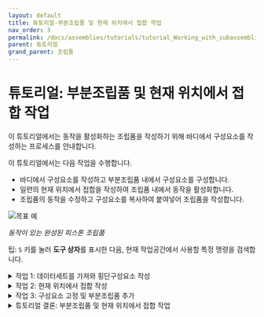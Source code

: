 ```yaml
---
layout: default
title: 튜토리얼-부분조립품 및 현재 위치에서 접합 작업
nav_order: 3
permalink: /docs/assemblies/tutorials/tutorial_Working_with_subassemblies_and_As-built_joints
parent: 튜토리얼
grand_parent: 조립품
---
```

튜토리얼: 부분조립품 및 현재 위치에서 접합 작업
===========================

이 튜토리얼에서는 동작을 활성화하는 조립품을 작성하기 위해 바디에서 구성요소를 작성하는 프로세스를 안내합니다.

이 튜토리얼에서는 다음 작업을 수행합니다.

*   바디에서 구성요소를 작성하고 부분조립품 내에서 구성요소를 구성합니다.
*   일련의 현재 위치에서 접합을 작성하여 조립품 내에서 동작을 활성화합니다.
*   조립품의 동작을 수정하고 구성요소를 복사하여 붙여넣어 조립품을 작성합니다.

![목표 예](https://help.autodesk.com/cloudhelp/KOR/Fusion-Assemble/images/tutorial/5-goals.jpg)

_동작이 있는 완성된 피스톤 조립품_

팁: `S` 키를 눌러 **도구 상자**를 표시한 다음, 현재 작업공간에서 사용할 특정 명령을 검색합니다.
<details>
<summary>작업 1: 데이터세트를 가져와 횡단구성요소 작성</summary>
<div markdown="1">       

작업 1: 데이터세트를 가져와 횡단구성요소 작성
==========================

이 작업에서는 피스톤 조립품 모형을 열고 바디를 구성요소로 변환한 다음 피스톤 부분조립품을 작성합니다.

![모형 데이터세트](https://help.autodesk.com/cloudhelp/KOR/Fusion-Assemble/images/tutorial/as-built-intro-model.png)

_완성된 피스톤 횡단구성요소_

필수 요건
-----

*   Fusion 360이 시작되었습니다.
*   데이터 파일 위치: **샘플 > 기본 교육 > 06 - 조립품 > 피스톤 연결**.

단계
--

1.  피스톤 연결 모형을 엽니다.
    
    a.  필요한 경우 **데이터 패널 표시** 를 클릭합니다. 프로그램 창의 왼쪽에 데이터 패널이 나타납니다.
    b.  데이터 패널의 **샘플** 아래에서 **기본 교육 > 06 - 조립품 > 피스톤 연결**를 엽니다.
2.  디자인은 읽기 전용이므로 개인 프로젝트에 사본을 저장합니다.
    
    a.  왼쪽 상단 구석에서 **파일 > 다른 이름으로 저장**을 클릭합니다.
    b.  **이름** 상자에서 이름이 **내 피스톤 연결**인지 확인합니다.
    c.  **위치** 상자의 오른쪽에 있는 아래쪽 화살표 아이콘을 클릭합니다.
    d.  기존 폴더를 선택하거나 **새 프로젝트**를 클릭하고 **내 모형 튜토리얼**을 입력한 다음 키보드의 **Enter** 키를 눌러 새 폴더를 작성합니다.
    e.  프로젝트 파일을 **프로젝트** 리스트에 저장하려면 원하는 폴더의 이름을 클릭하거나 **내 모형 튜토리얼** 폴더를 클릭합니다.
    f.  **저장**을 클릭합니다.
3.  바디를 구성요소로 변환합니다.
    
    a.  네 개의 바디 모두를 구성요소로 변환하려면 브라우저에서 **바디** 폴더를 마우스 오른쪽 버튼으로 클릭하고 **바디에서 구성요소 작성**을 클릭합니다.
        
    ![바디에서 구성요소 작성](https://help.autodesk.com/cloudhelp/KOR/Fusion-Assemble/images/tutorial/5-create-comp-from-bodies.jpg)
        
    b.  구성요소는 브라우저의 개별 폴더에 나타나야 합니다.
        
4.  피스톤 부분조립품을 작성합니다.
    
    a.  주 조립품에서 빈 구성요소를 작성하려면 주 조립품 분기를 마우스 오른쪽 버튼으로 클릭하고 **새 구성요소**를 클릭합니다.
        
    ![새 구성요소 작성](https://help.autodesk.com/cloudhelp/KOR/Fusion-Assemble/images/tutorial/5-create-new-component.jpg)
        
    b.  두 피스톤 구성요소를 새 부분조립품으로 끕니다.
        
    ![횡단구성요소로 끌기](https://help.autodesk.com/cloudhelp/KOR/Fusion-Assemble/images/tutorial/5-drag-parts-into-subasm.jpg)
        
    c.  새 횡단구성요소의 이름을 바꾸려면 해당 폴더를 두 번 클릭하고 **피스톤 부분조립품**를 입력합니다. 구성요소 아이콘이 조립품 아이콘으로 전환되었습니다.
        
    ![횡단구성요소 작성](https://help.autodesk.com/cloudhelp/KOR/Fusion-Assemble/images/tutorial/5-subassembly-1.jpg)
        
    d.  주 조립품을 다시 활성화하려면 상단 노드(**피스톤 연결**)를 마우스 오른쪽 버튼으로 클릭하고 **활성화**를 클릭합니다.
        

작업 1 요약
-------

이 작업에서는 피스톤 조립품 모형을 열고 바디를 구성요소로 변환한 다음 피스톤 부분조립품을 작성했습니다.
![구성요소 및 부분조립품](https://help.autodesk.com/cloudhelp/KOR/Fusion-Assemble/images/tutorial/5-bodies-to-comp-sub-asm.jpg)

</div>
</details>
<details>
<summary>작업 2: 현재 위치에서 접합 작성</summary>
<div markdown="1">       

작업 2: 현재 위치에서 접합 작성
===================

이 작업에서는 조립품 내에 일련의 회전 및 원통형 현재 위치에서 접합을 작성합니다.

![접합 완료](https://help.autodesk.com/cloudhelp/KOR/Fusion-Assemble/images/tutorial/5-all-joints-complete.jpg)

_접합이 추가된 피스톤 조립품_

필수 요건
-----

*   바디를 구성요소로 변환하고 피스톤 부분조립품을 작성하기 위한 이전 작업이 완료되었습니다.

단계
--

1.  두 암 사이에 회전 현재 위치에서 접합을 추가합니다. 이 단계를 통해 두 팔이 공유된 피벗점을 중심으로 회전할 수 있습니다.
    
    a.  **디자인** 작업공간의 **솔리드** 탭에서 **조립 > 현재 위치에서 접합**을 클릭합니다.
        
    b.  암 부품 2개를 선택합니다.
        
    ![두 팔 모두 선택](https://help.autodesk.com/cloudhelp/KOR/Fusion-Assemble/images/tutorial/5-arms-revolute-selection.jpg)
        
    c.  접합 유형을 설정하려면 현재 위치에서 접합 대화상자에서 유형을 **회전**로 설정합니다.
        
    d.  위치를 정의하려면 두 팔이 서로 접촉하는 원형 모서리를 선택합니다.
        
    ![회전 현재 위치에서 접합 추가](https://help.autodesk.com/cloudhelp/KOR/Fusion-Assemble/images/tutorial/5-revolute-as-built-joint-1.jpg)
        
    e.  작업을 완료하려면 현재 위치에서 접합 대화상자에서 **확인**을 클릭합니다.
        
2.  내부 및 외부 피스톤 구성요소 사이에 원통형 현재 위치에서 접합을 추가합니다. 이 단계를 통해 내부 피스톤 구성요소가 외부 구성요소 내에서 슬라이딩할 수 있습니다.
    
    a.  디자인 작업공간의 **솔리드** 탭에서 **조립 > 현재 위치에서 접합**을 클릭합니다.
        
    b.  다음 두 피스톤 구성요소를 선택합니다.
        
    ![피스톤 구성요소 선택](https://help.autodesk.com/cloudhelp/KOR/Fusion-Assemble/images/tutorial/5-piston-cylindrical-selection.jpg)
        
    c.  접합 유형을 설정하려면 현재 위치에서 접합 대화상자에서 유형을 **원통형**으로 설정합니다.
        
    d.  위치를 정의하려면 다른 피스톤이 슬라이딩되는 위치인 피스톤 - 외부 구성요소의 끝에 있는 면의 중심점을 선택합니다.
        
    중심점을 선택하려면 끝 곡면의 원형 모서리 위에 마우스를 놓고 **Ctrl** 키(Mac의 경우 **Cmd**)를 누른 채 중심점을 클릭합니다. Ctrl 키(Mac의 Cmd 키)를 사용하면 선택이 특정 면으로 잠기므로 관련 중심점을 훨씬 쉽게 선택할 수 있습니다.
        
    ![원통형 현재 위치에서 접합 추가](https://help.autodesk.com/cloudhelp/KOR/Fusion-Assemble/images/tutorial/5-cylindrical-as-built-joint.jpg)
        
    e.  작업을 완료하려면 **확인**을 클릭합니다.
        
3.  피스톤 부분조립품과 하단의 암 사이에 회전 현재 위치에서 접합을 추가합니다.
    
    이 단계를 통해 암 및 피스톤 횡단구성요소를 사용하여 피스톤 횡단구성요소 하단의 공통 점을 기준으로 서로 상대적으로 회전할 수 있습니다.
    
    a.  주 조립품을 다시 활성화하려면 상단 노드(**피스톤 연결**)를 마우스 오른쪽 버튼으로 클릭하고 **활성화**를 클릭합니다.
        
    b.  **디자인** 작업공간의 **솔리드** 탭에서 **조립 > 현재 위치에서 접합**을 클릭합니다.
        
    c.  하단 암 구성요소 및 피스톤 - 내부 구성요소를 선택합니다.
        
    ![하부 암 및 피스톤 선택](https://help.autodesk.com/cloudhelp/KOR/Fusion-Assemble/images/tutorial/5-lower-arm-piston-selection.jpg)
        
    d.  접합 유형을 설정하려면 현재 위치에서 접합 대화상자에서 유형을 **회전**로 설정합니다.
        
    e.  위치를 정의하려면 피스톤의 내부 원통형 면에서 내부 원통형 면의 중심점을 선택합니다.
        
    중심점을 선택하려면 피스톤의 내부 원통형 곡면 - 내부 구성요소에 커서를 가져간 후 **Ctrl** 키(Mac의 경우 **Cmd**)를 누른 채 중심점을 클릭합니다.
        
    ![회전 현재 위치에서 접합 작성](https://help.autodesk.com/cloudhelp/KOR/Fusion-Assemble/images/tutorial/5-revolute-as-built-joint-2.jpg)
        
    f.  작업을 완료하려면 **확인**을 클릭합니다.
        
4.  상단의 피스톤 부분조립품과 암 사이에 회전 현재 위치에서 접합을 추가합니다.
    
    이 단계를 통해 암 및 피스톤 횡단구성요소를 사용하여 피스톤 횡단구성요소 상단의 공통 점을 기준으로 서로 상대적으로 회전할 수 있습니다.
    
    a.  **디자인** 작업공간의 **솔리드** 탭에서 **조립 > 현재 위치에서 접합**을 클릭합니다.
        
    b.  상단 암 구성요소 및 피스톤 - 외부 구성요소를 선택합니다.
        
    ![팔꿈치 윗부분 및 피스톤 선택](https://help.autodesk.com/cloudhelp/KOR/Fusion-Assemble/images/tutorial/5-upper-arm-piston-selectoin.jpg)
        
    c.  접합 유형을 설정하려면 현재 위치에서 접합 대화상자에서 유형을 **회전**로 설정합니다.
        
    d.  위치를 정의하려면 피스톤의 내부 원통형 면에서 외부 구성요소의 중심점을 선택합니다.
        
    중심점을 선택하려면 피스톤 - 외부 구성요소의 내부 원통형 곡면 위에 마우스를 놓고 **Ctrl** 키(Mac의 경우 **Cmd**)를 누른 채 중심점을 클릭합니다.
        
    ![회전 현재 위치에서 접합 작성](https://help.autodesk.com/cloudhelp/KOR/Fusion-Assemble/images/tutorial/5-revolute-as-built-joint-3.jpg)
        
    e.  작업을 완료하려면 **확인**을 클릭합니다.
        
    f.  접합을 보려면 브라우저에서 **접합** 폴더를 마우스 오른쪽 버튼으로 클릭하고 **표시/숨기기**를 전환합니다. 가시성 그림문자는 활성 상태여야 합니다.
        
    ![가시적 접합](https://help.autodesk.com/cloudhelp/KOR/Fusion-Assemble/images/tutorial/5-joint-visibility.jpg)
        

작업 2 요약
-------

이 작업에서는 조립품에서 부품의 동작을 서로를 기준으로 제어하기 위해 여러 개의 현재 위치에서 접합을 작성했습니다. 두 암 간의 회전 접합, 피스톤 구성요소 간의 원통형 접합, 위쪽 및 아래쪽 피스톤 구성요소와 해당 조립품 암 간의 회전 접합을 작성했습니다.

![접합 완료](https://help.autodesk.com/cloudhelp/KOR/Fusion-Assemble/images/tutorial/5-all-joints-complete.jpg)

_접합이 추가된 피스톤 조립품_

</div>
</details>
<details>
<summary>작업 3: 구성요소 고정 및 부분조립품 추가</summary>
<div markdown="1">       

작업 3: 구성요소 고정 및 부분조립품 추가
========================

이 작업에서는 하부 암 구성요소를 고정하여 조립품의 동작을 수정합니다. 또한 피스톤 부분조립품의 다른 복제를 추가하고 현재 위치에서 접합을 작성하여 관련 동작을 정의함으로써 조립품을 구축합니다.

![조립품 완료](https://help.autodesk.com/cloudhelp/KOR/Fusion-Assemble/images/tutorial/5-final-asm.jpg)

_동작이 정의된 완성된 피스톤 횡단구성요소_

필수 요건
-----

*   이전 단계에서는 두 암 구성요소, 두 피스톤 부분조립품 구성요소 및 피스톤 부분조립품과 암 사이에 현재 위치에서 접합을 작성하기 위해 완료했습니다.

단계
--

1.  팔꿈치 아랫부분 구성요소를 고정하여 공간의 모형을 고정합니다.
    
    a.  팔꿈치 아랫부분을 고정하려면 브라우저에서 **암(1)**을 마우스 오른쪽 버튼으로 클릭하고 **고정**를 클릭합니다.
        
    ![브라우저에서 명령 고정](https://help.autodesk.com/cloudhelp/KOR/Fusion-Assemble/images/tutorial/5-ground-from-browser-ui.jpg)
        
    b.  조립품의 동작을 테스트하려면 상단 암 구성요소를 클릭하고 끕니다.
        
    ![고정 구성요소](https://help.autodesk.com/cloudhelp/KOR/Fusion-Assemble/images/tutorial/5-ground.jpg)
        
    c.  조립품의 위치를 재설정하려면 **위치** 탭에서 **되돌리기**를 클릭합니다.
        
2.  피스톤 부분조립품을 복사하고 두 암의 반대쪽에 마운팅 구멍과 일직선이 되도록 배치합니다.
    
    a.  피스톤 횡단구성요소를 복사하려면 브라우저에서 **피스톤 횡단구성요소**를 마우스 오른쪽 버튼으로 클릭하고 **복사**를 클릭합니다.
        
    b.  피스톤 횡단구성요소의 사본을 붙여넣으려면 키보드 **Ctrl V**(또는 Mac의 경우 **Cmd V**)를 누릅니다.
        
    c.  새 횡단구성요소를 배치하려면 왼쪽 180mm로 끌어 피스톤 마운팅 구멍이 두 암과 일직선이 되도록 합니다.
        
    ![부분조립품 이동](https://help.autodesk.com/cloudhelp/KOR/Fusion-Assemble/images/tutorial/5-move-piston-subassembly.jpg)
        
    d.  명령을 완료하려면 키보드의 **Enter** 키를 누릅니다.
        
    ![횡단구성요소 추가](https://help.autodesk.com/cloudhelp/KOR/Fusion-Assemble/images/tutorial/5-subassembly-2.jpg)
        
3.  피스톤 부분조립품과 하단의 암 사이에 회전 현재 위치에서 접합을 추가합니다.
    
    a.  **디자인** 작업공간의 **솔리드** 탭에서 **조립 > 현재 위치에서 접합**을 클릭합니다.
        
    b.  새 피스톤 부분조립품에서 하단 암 구성요소 및 피스톤 - 내부 구성요소를 선택합니다.
        
    c.  접합 유형을 설정하려면 현재 위치에서 접합 대화상자에서 유형을 **회전**로 설정합니다.
        
    d.  위치를 정의하려면 피스톤의 내부 원통형 면에서 내부 원통형 면의 중심점을 선택합니다.
        
    중심점을 선택하려면 피스톤 - 내부 구성요소의 내부 원통형 곡면 위에 마우스를 놓고 키보드 **Ctrl** 키(Mac의 경우 **Cmd**)를 누른 채 중심점을 클릭합니다.
        
    ![회전 현재 위치에서 접합 작성](https://help.autodesk.com/cloudhelp/KOR/Fusion-Assemble/images/tutorial/5-revolute-as-built-joint-subasm2-lower.jpg)
        
    e.  작업을 완료하려면 현재 위치에서 접합 대화상자에서 **확인**을 클릭합니다.
        
4.  상단의 피스톤 부분조립품과 암 사이에 회전 현재 위치에서 접합을 추가합니다.
    
    a.  **디자인** 작업공간의 **솔리드** 탭에서 **조립 > 현재 위치에서 접합**을 클릭합니다.
        
    b.  새 피스톤 부분조립품에서 상단 암 구성요소 및 피스톤 - 외부 구성요소를 선택합니다.
        
    c.  접합 유형을 설정하려면 현재 위치에서 접합 대화상자에서 유형을 **회전**로 설정합니다.
        
    d.  위치를 정의하려면 피스톤의 내부 원통형 면에서 외부 구성요소의 중심점을 선택합니다.
        
    ![회전 현재 위치에서 접합 작성](https://help.autodesk.com/cloudhelp/KOR/Fusion-Assemble/images/tutorial/5-revolute-as-built-joint-subasm2-upper.jpg)
        
    e.  작업을 완료하려면 현재 위치에서 접합 대화상자에서 **확인**을 클릭합니다.
        

주: 원래 부분조립품의 접합이 부분조립품과 함께 복사되었으므로 두 번째 피스톤 부분조립품의 구성요소 사이에 원통형 현재 위치에서 접합을 작성할 필요가 없습니다.

작업 3 요약
-------

이 작업에서는 하부 암 부품을 고정하여 조립품의 동작을 수정했습니다. 그런 다음 피스톤 부분조립품을 복사하고 암 부품의 다른 마운팅 구멍 세트에 사본을 정렬했습니다. 마지막으로, 회전 현재 위치에서 접합을 지정하여 새 횡단구성요소의 상대 동작을 정의했습니다.

![조립품 완료](https://help.autodesk.com/cloudhelp/KOR/Fusion-Assemble/images/tutorial/5-final-asm.jpg)

_동작이 정의된 완성된 피스톤 횡단구성요소_

</div>
</details>
<details>
<summary>튜토리얼 결론: 부분조립품 및 현재 위치에서 접합 작업</summary>
<div markdown="1">       

튜토리얼 결론: 부분조립품 및 현재 위치에서 접합 작업
==============================

이 튜토리얼에서는 다음을 수행했습니다.

*   바디에서 구성요소를 작성하고 부분조립품 내에서 구성요소를 구성합니다.
*   조립품 내에서 동작을 활성화하기 위해 일련의 현재 위치에서 접합을 작성했습니다.
*   조립품의 동작이 고정되고 구성요소를 복사하고 붙여넣어 조립품을 만들었습니다.

![조립품 완료](https://help.autodesk.com/cloudhelp/KOR/Fusion-Assemble/images/tutorial/5-final-asm.jpg)

_완성된 피스톤 조립품_

</div>
</details>

